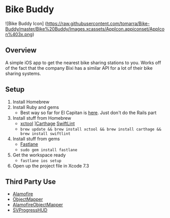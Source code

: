 # Bike Buddy
![Bike Buddy Icon]
(https://raw.githubusercontent.com/tomarra/Bike-Buddy/master/Bike%20Buddy/Images.xcassets/AppIcon.appiconset/AppIcon%403x.png)

## Overview
A simple iOS app to get the nearest bike sharing stations to you. Works off of the fact that the company Bixi has a similar API for a lot of their bike sharing systems.

## Setup
1. Install Homebrew
1. Install Ruby and gems
    * Best way so far for El Capitan is [here](http://railsapps.github.io/installrubyonrails-mac.html). Just don't do the Rails part
1. Install stuff from Homebrew
    * [xctool](https://github.com/facebook/xctool) ][Carthage](https://github.com/Carthage/Carthage) [SwiftLint](https://github.com/realm/SwiftLint)
    * `brew update && brew install xctool && brew install carthage && brew install swiftlint`
1. Install stuff from gems
    * [Fastlane](https://fastlane.tools)
    * `sudo gem install fastlane`
1. Get the workspace ready
    * `fastlane ios setup`
1. Open up the project file in Xcode 7.3

## Third Party Use
* [Alamofire](https://github.com/Alamofire/Alamofire)
* [ObjectMapper](https://github.com/Hearst-DD/ObjectMapper)
* [AlamofireObjectMapper](https://github.com/tristanhimmelman/AlamofireObjectMapper)
* [SVProgressHUD](https://github.com/TransitApp/SVProgressHUD)
